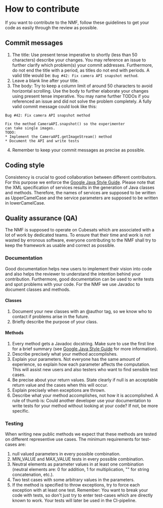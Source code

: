 # How to contribute
If you want to contribute to the NMF, follow these guidelines to get your code as easily through the review as possible.

## Commit messages
1. The title: Use present tense imperative to shortly (less than 50 characters) describe your changes. You may reference an issue to further clarify which problem(s) your commit addresses.
Furthermore, do not end the title with a period, as titles do not end with periods. A valid title would be: `Bug #42: Fix camera API snapshot method`.
2. Leave a blank line after your title.
3. The body: Try to keep a column limit of around 50 characters to avoid horizontal scrolling. Use the body to further elaborate your changes using present tense imperative. You may name further TODOs if
you referenced an issue and did not solve the problem completely. A fully valid commit message could look like this:
```
Bug #42: Fix camera API snapshot method

Fix the method CameraAPI.snapshot() so the experimenter 
can take single images. 
TODO: 
* Implement the CameraAPI.getImageStream() method
* Document the API and write tests
```
4. Remember to keep your commit messages as precise as possible.

## Coding style
Consistency is crucial to good collaboration between different contributors. For this purpose we enforce the [Google Java Style Guide](https://google.github.io/styleguide/javaguide.html).
Please note that the XML specification of services results in the generation of Java classes and methods. Therefore, the names of services are supposed to be written as UpperCamelCase and the service 
parameters are supposed to be written in lowerCamelCase.

## Quality assurance (QA)
The NMF is supposed to operate on Cubesats which are associated with a lot of work by dedicated teams. To ensure that their time and work is not wasted by erronous software, everyone contributing to the NMF shall try to keep the framework as usable and correct as possible.

### Documentation
Good documentation helps new users to implement their vision into code and also helps the reviewer to understand the intention behind your contribution. Furthermore, good documentation can be used to write
tests and spot problems with your code. For the NMF we use Javadoc to document classes and methods.

#### Classes
1. Document your new classes with an @author tag, so we know who to contact if problems arise in the future.
2. Briefly describe the purpose of your class.

#### Methods
1. Every method gets a Javadoc docstring. Make sure to use the first line for a brief summary (see [Google Java Style Guide](https://google.github.io/styleguide/javaguide.html#s7-javadoc) for more 
information).
2. Describe precisely what your method accomplishes. 
3. Explain your parameters. Not everyone has the same amount of experience, so explain how each parameter affects the computation. This will assist new users and also testers who want to find sensible test cases.
4. Be precise about your return values. State clearly if null is an acceptable return value and the cases when this will occur.
5. Explain precisely when exceptions are thrown. 
6. Describe what your method accomplishes, not how it is accomplished.
A rule of thumb is: Could another developer use your documentation to write tests for your method without looking at your code? If not, be more specific.

### Testing
When writing new public methods we expect that these methods are tested on different representive use cases. The minimum requirements for test-cases are:
1. null valued parameters in every possible combination.
2. MIN\_VALUE and MAX\_VALUE tests in every possible combination.
3. Neutral elements as parameter values in at least one combination (neutral elements are: 0 for addition, 1 for multiplication, \"\" for string concatenation, etc.).
4. Two test cases with some arbitrary values in the parameters.
5. If the method is specified to throw exceptions, try to force each exception with at least one test.
Remember: You want to break your code with tests, so don't just try to enter test-cases which are directly known to work. Your tests will later be used in the CI-pipeline.
